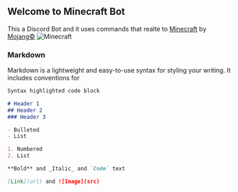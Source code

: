 ## Welcome to Minecraft Bot

This a Discord Bot and it uses commands that realte to [Minecraft](https://minecraft.net/) by [Mojang©](https://www.mojang.com/)
![Minecraft](https://minecraft.net/static/pages/img/index-hero-og.088fb7996b03.jpg)





























### Markdown

Markdown is a lightweight and easy-to-use syntax for styling your writing. It includes conventions for

```markdown
Syntax highlighted code block

# Header 1
## Header 2
### Header 3

- Bulleted
- List

1. Numbered
2. List

**Bold** and _Italic_ and `Code` text

[Link](url) and ![Image](src)
```
